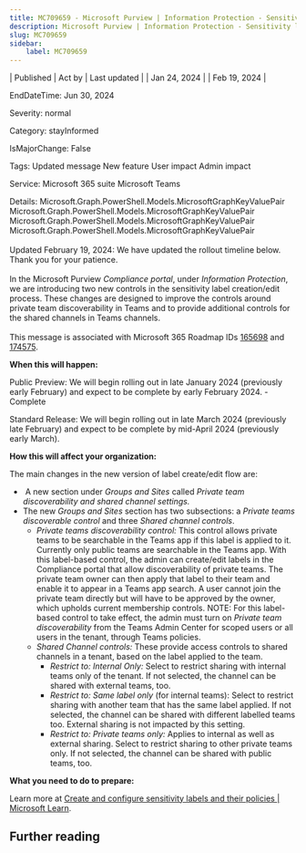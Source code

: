 ```yaml
---
title: MC709659 - Microsoft Purview | Information Protection - Sensitivity labels to discover private teams and protect shared channels
description: Microsoft Purview | Information Protection - Sensitivity labels to discover private teams and protect shared channels
slug: MC709659
sidebar:
    label: MC709659
---
```


| Published | Act by | Last updated |
| Jan 24, 2024 |  | Feb 19, 2024 |

EndDateTime: Jun 30, 2024

Severity: normal

Category: stayInformed

IsMajorChange: False

Tags: Updated message New feature User impact Admin impact

Service: Microsoft 365 suite Microsoft Teams

Details: Microsoft.Graph.PowerShell.Models.MicrosoftGraphKeyValuePair Microsoft.Graph.PowerShell.Models.MicrosoftGraphKeyValuePair Microsoft.Graph.PowerShell.Models.MicrosoftGraphKeyValuePair Microsoft.Graph.PowerShell.Models.MicrosoftGraphKeyValuePair

<p style="font-size: larger;"><span style="font-size: 14px;">Updated February 19, 2024: We have updated the rollout timeline below. Thank you for your patience.</span></p><p style="font-size: larger;"><span style="font-size: 14px;">In the Microsoft Purview <i>Compliance portal</i>, under <i>Information Protection</i>, we are introducing two new controls in the sensitivity label creation/edit process. These changes are designed to improve the controls around private team discoverability in Teams and to provide additional controls for the shared channels in Teams channels.</span><br></p>
<p>This message is associated with Microsoft 365 Roadmap IDs <a href="https://www.microsoft.com/microsoft-365/roadmap?filters=&amp;searchterms=165698" target="_blank">165698</a>&nbsp;and <a href="https://www.microsoft.com/microsoft-365/roadmap?filters=&amp;searchterms=174575" target="_blank">174575</a>.</p>
<p><b>When this will happen:</b></p>

<p>Public Preview: We will begin rolling out in late January 2024 (previously early February) and expect to be complete by early February 2024. - Complete</p><p>Standard Release: We will begin rolling out in late March 2024 (previously late February) and expect to be complete by mid-April 2024 (previously early March).
</p><p><b>How this will affect your organization:</b><br></p>

<p>The main changes in the new version of label create/edit flow are:
</p><ul><li>&nbsp;A new section under <i>Groups and Sites</i> called <i>Private team discoverability and shared channel settings.</i></li><li>The new <i>Groups and Sites</i> section has two subsections: a <i>Private teams discoverable control </i>and three <i>Shared channel controls</i>.<ul><li><i>Private teams discoverability control:</i> This control allows private teams to be searchable in the Teams app if this label is applied to it. Currently only public teams are searchable in the Teams app. With this label-based control, the admin can create/edit labels in the Compliance portal that allow discoverability of private teams. The private team owner can then apply that label to their team and enable it to appear in a Teams app search. A user cannot join the private team directly but will have to be approved by the owner, which upholds current membership controls. NOTE: For this label-based control to take effect, the admin must turn on<i> Private team discoverability</i> from the Teams Admin Center for scoped users or all users in the tenant, through Teams policies.</li><li><i>Shared Channel controls:</i> These provide access controls to shared channels in a tenant, based on the label applied to the team.&nbsp;<ul><li><i>Restrict to: Internal Only: </i>Select&nbsp;to restrict sharing with internal teams only of the tenant. If not selected, the channel can be shared with external teams, too.&nbsp;</li><li><i>Restrict to: Same label only</i> (for internal teams): Select to restrict sharing with another team that has the same label applied. If not selected, the channel can be shared with different labelled teams too. External sharing is not impacted by this setting. </li><li><i>Restrict to: Private teams only: </i>Applies to internal as well as external sharing. Select to restrict sharing to other private teams only. If not selected, the channel can be shared with public teams, too.&nbsp;</li></ul></li></ul></li></ul><p><b>What you need to do to prepare:</b></p>
<p>Learn more at <a href="https://learn.microsoft.com/purview/create-sensitivity-labels?view=o365-worldwide" target="_blank">Create and configure sensitivity labels and their policies | Microsoft Learn</a>.&nbsp;</p>

## Further reading
